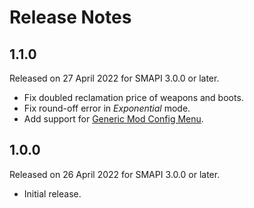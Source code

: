 # Release Notes

## 1.1.0

Released on 27 April 2022 for SMAPI 3.0.0 or later.
- Fix doubled reclamation price of weapons and boots.
- Fix round-off error in _Exponential_ mode.
- Add support for [Generic Mod Config Menu](https://www.nexusmods.com/stardewvalley/mods/5098).

## 1.0.0

Released on 26 April 2022 for SMAPI 3.0.0 or later.
- Initial release.
